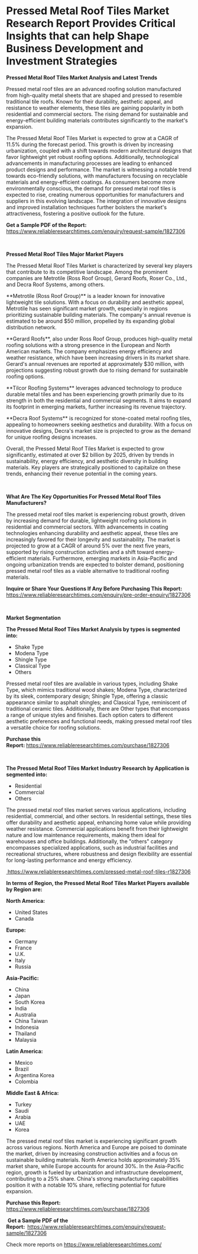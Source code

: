 <p><h1>Pressed Metal Roof Tiles Market Research Report Provides Critical Insights that can help Shape Business Development and Investment Strategies</h1></p><p><strong>Pressed Metal Roof Tiles Market Analysis and Latest Trends</strong></p>
<p><p>Pressed metal roof tiles are an advanced roofing solution manufactured from high-quality metal sheets that are shaped and pressed to resemble traditional tile roofs. Known for their durability, aesthetic appeal, and resistance to weather elements, these tiles are gaining popularity in both residential and commercial sectors. The rising demand for sustainable and energy-efficient building materials contributes significantly to the market's expansion.</p><p>The Pressed Metal Roof Tiles Market is expected to grow at a CAGR of 11.5% during the forecast period. This growth is driven by increasing urbanization, coupled with a shift towards modern architectural designs that favor lightweight yet robust roofing options. Additionally, technological advancements in manufacturing processes are leading to enhanced product designs and performance. The market is witnessing a notable trend towards eco-friendly solutions, with manufacturers focusing on recyclable materials and energy-efficient coatings. As consumers become more environmentally conscious, the demand for pressed metal roof tiles is expected to rise, creating numerous opportunities for manufacturers and suppliers in this evolving landscape. The integration of innovative designs and improved installation techniques further bolsters the market's attractiveness, fostering a positive outlook for the future.</p></p>
<p><strong>Get a Sample PDF of the Report:&nbsp;</strong> <a href="https://www.reliableresearchtimes.com/enquiry/request-sample/1827306?utm_campaign=2009&utm_medium=2&utm_source=Github&utm_content=ia&utm_term=02042025&utm_id=pressed-metal-roof-tiles">https://www.reliableresearchtimes.com/enquiry/request-sample/1827306</a></p>
<p>&nbsp;</p>
<p><strong>Pressed Metal Roof Tiles Major Market Players</strong></p>
<p><p>The Pressed Metal Roof Tiles Market is characterized by several key players that contribute to its competitive landscape. Among the prominent companies are Metrotile (Ross Roof Group), Gerard Roofs, Roser Co., Ltd., and Decra Roof Systems, among others.</p><p>**Metrotile (Ross Roof Group)** is a leader known for innovative lightweight tile solutions. With a focus on durability and aesthetic appeal, Metrotile has seen significant market growth, especially in regions prioritizing sustainable building materials. The company's annual revenue is estimated to be around $50 million, propelled by its expanding global distribution network.</p><p>**Gerard Roofs**, also under Ross Roof Group, produces high-quality metal roofing solutions with a strong presence in the European and North American markets. The company emphasizes energy efficiency and weather resistance, which have been increasing drivers in its market share. Gerard's annual revenues are reported at approximately $30 million, with projections suggesting robust growth due to rising demand for sustainable roofing options.</p><p>**Tilcor Roofing Systems** leverages advanced technology to produce durable metal tiles and has been experiencing growth primarily due to its strength in both the residential and commercial segments. It aims to expand its footprint in emerging markets, further increasing its revenue trajectory.</p><p>**Decra Roof Systems** is recognized for stone-coated metal roofing tiles, appealing to homeowners seeking aesthetics and durability. With a focus on innovative designs, Decra's market size is projected to grow as the demand for unique roofing designs increases.</p><p>Overall, the Pressed Metal Roof Tiles Market is expected to grow significantly, estimated at over $2 billion by 2025, driven by trends in sustainability, energy efficiency, and aesthetic diversity in building materials. Key players are strategically positioned to capitalize on these trends, enhancing their revenue potential in the coming years.</p></p>
<p>&nbsp;</p>
<p><strong>What Are The Key Opportunities For Pressed Metal Roof Tiles Manufacturers?</strong></p>
<p><p>The pressed metal roof tiles market is experiencing robust growth, driven by increasing demand for durable, lightweight roofing solutions in residential and commercial sectors. With advancements in coating technologies enhancing durability and aesthetic appeal, these tiles are increasingly favored for their longevity and sustainability. The market is projected to grow at a CAGR of around 5% over the next five years, supported by rising construction activities and a shift toward energy-efficient materials. Furthermore, emerging markets in Asia-Pacific and ongoing urbanization trends are expected to bolster demand, positioning pressed metal roof tiles as a viable alternative to traditional roofing materials.</p></p>
<p><strong>Inquire or Share Your Questions If Any Before Purchasing This Report:</strong> <a href="https://www.reliableresearchtimes.com/enquiry/pre-order-enquiry/1827306?utm_campaign=2009&utm_medium=2&utm_source=Github&utm_content=ia&utm_term=02042025&utm_id=pressed-metal-roof-tiles">https://www.reliableresearchtimes.com/enquiry/pre-order-enquiry/1827306</a></p>
<p>&nbsp;</p>
<p><strong>Market Segmentation</strong></p>
<p><strong>The Pressed Metal Roof Tiles Market Analysis by types is segmented into:</strong></p>
<p><ul><li>Shake Type</li><li>Modena Type</li><li>Shingle Type</li><li>Classical Type</li><li>Others</li></ul></p>
<p><p>Pressed metal roof tiles are available in various types, including Shake Type, which mimics traditional wood shakes; Modena Type, characterized by its sleek, contemporary design; Shingle Type, offering a classic appearance similar to asphalt shingles; and Classical Type, reminiscent of traditional ceramic tiles. Additionally, there are Other types that encompass a range of unique styles and finishes. Each option caters to different aesthetic preferences and functional needs, making pressed metal roof tiles a versatile choice for roofing solutions.</p></p>
<p><strong>Purchase this Report:&nbsp;</strong><a href="https://www.reliableresearchtimes.com/purchase/1827306?utm_campaign=2009&utm_medium=2&utm_source=Github&utm_content=ia&utm_term=02042025&utm_id=pressed-metal-roof-tiles">https://www.reliableresearchtimes.com/purchase/1827306</a></p>
<p>&nbsp;</p>
<p><strong>The Pressed Metal Roof Tiles Market Industry Research by Application is segmented into:</strong></p>
<p><ul><li>Residential</li><li>Commercial</li><li>Others</li></ul></p>
<p><p>The pressed metal roof tiles market serves various applications, including residential, commercial, and other sectors. In residential settings, these tiles offer durability and aesthetic appeal, enhancing home value while providing weather resistance. Commercial applications benefit from their lightweight nature and low maintenance requirements, making them ideal for warehouses and office buildings. Additionally, the "others" category encompasses specialized applications, such as industrial facilities and recreational structures, where robustness and design flexibility are essential for long-lasting performance and energy efficiency.</p></p>
<p><a href="https://www.reliableresearchtimes.com/pressed-metal-roof-tiles-r1827306?utm_campaign=2009&utm_medium=2&utm_source=Github&utm_content=ia&utm_term=02042025&utm_id=pressed-metal-roof-tiles">&nbsp;https://www.reliableresearchtimes.com/pressed-metal-roof-tiles-r1827306</a></p>
<p><strong>In terms of Region, the Pressed Metal Roof Tiles Market Players available by Region are:</strong></p>
<p>
    <p> <strong> North America: </strong>
        <ul>
            <li>United States</li>
            <li>Canada</li>
        </ul>
        </p> 
    <p> <strong> Europe: </strong>
        <ul>
            <li>Germany</li>
            <li>France</li>
            <li>U.K.</li>
            <li>Italy</li>
            <li>Russia</li>
        </ul>
        </p> 
    <p> <strong> Asia-Pacific: </strong>
        <ul>
            <li>China</li>
            <li>Japan</li>
            <li>South Korea</li>
            <li>India</li>
            <li>Australia</li>
            <li>China Taiwan</li>
            <li>Indonesia</li>
            <li>Thailand</li>
            <li>Malaysia</li>
        </ul>
        </p> 
    <p> <strong> Latin America: </strong>
        <ul>
            <li>Mexico</li>
            <li>Brazil</li>
            <li>Argentina Korea</li>
            <li>Colombia</li>
        </ul>
        </p> 
    <p> <strong> Middle East & Africa: </strong>
        <ul>
            <li>Turkey</li>
            <li>Saudi</li>
            <li>Arabia</li>
            <li>UAE</li>
            <li>Korea</li>
        </ul>
    </p>
    </p>
<p><p>The pressed metal roof tiles market is experiencing significant growth across various regions. North America and Europe are poised to dominate the market, driven by increasing construction activities and a focus on sustainable building materials. North America holds approximately 35% market share, while Europe accounts for around 30%. In the Asia-Pacific region, growth is fueled by urbanization and infrastructure development, contributing to a 25% share. China's strong manufacturing capabilities position it with a notable 10% share, reflecting potential for future expansion.</p></p>
<p><strong>Purchase this Report: </strong><a href="https://www.reliableresearchtimes.com/purchase/1827306?utm_campaign=2009&utm_medium=2&utm_source=Github&utm_content=ia&utm_term=02042025&utm_id=pressed-metal-roof-tiles">https://www.reliableresearchtimes.com/purchase/1827306</a></p>
<p>&nbsp;<strong>Get a Sample PDF of the Report:&nbsp;&nbsp;</strong><a href="https://www.reliableresearchtimes.com/enquiry/request-sample/1827306?utm_campaign=2009&utm_medium=2&utm_source=Github&utm_content=ia&utm_term=02042025&utm_id=pressed-metal-roof-tiles">https://www.reliableresearchtimes.com/enquiry/request-sample/1827306</a></p>
<p><strong></strong></p>
<p>Check more reports on <a href="https://www.reliableresearchtimes.com/?utm_campaign=2009&utm_medium=2&utm_source=Github&utm_content=ia&utm_term=02042025&utm_id=pressed-metal-roof-tiles">https://www.reliableresearchtimes.com/</a></p>